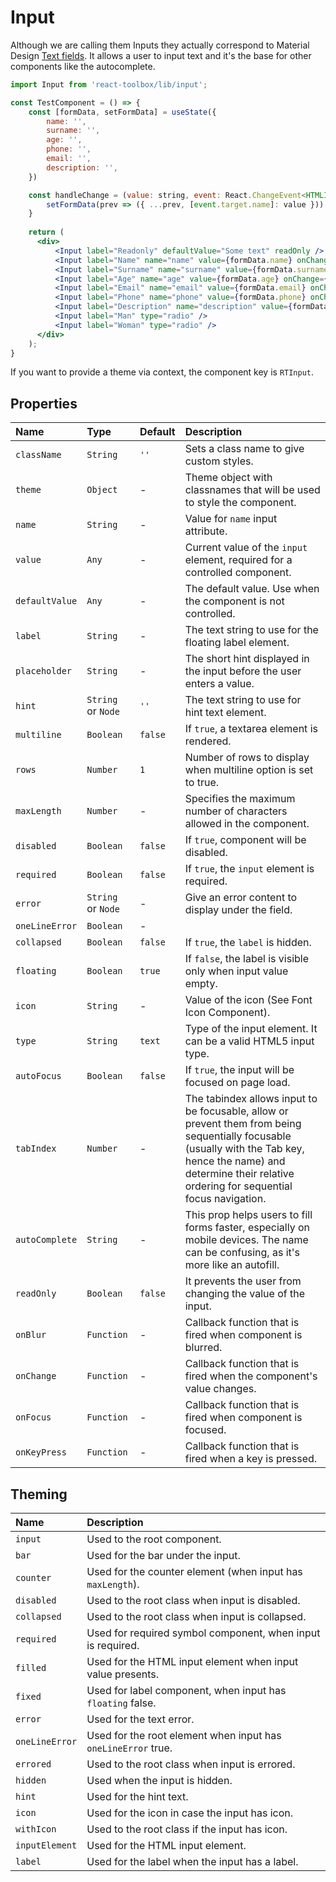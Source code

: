 # Input

Although we are calling them Inputs they actually correspond to Material Design [Text fields](https://material.google.com/components/text-fields.html). It allows a user to input text and it's the base for other components like the autocomplete.

<!-- example -->
```jsx
import Input from 'react-toolbox/lib/input';

const TestComponent = () => {
    const [formData, setFormData] = useState({
        name: '',
        surname: '',
        age: '',
        phone: '',
        email: '',
        description: '',
    })

    const handleChange = (value: string, event: React.ChangeEvent<HTMLInputElement | HTMLTextAreaElement>) => {
        setFormData(prev => ({ ...prev, [event.target.name]: value }))
    }
    
    return (
      <div>
          <Input label="Readonly" defaultValue="Some text" readOnly />
          <Input label="Name" name="name" value={formData.name} onChange={handleChange} maxLength={8} placeholder="Enter name" />
          <Input label="Surname" name="surname" value={formData.surname} onChange={handleChange} placeholder="Enter surname" autoFocus floating={false} />
          <Input label="Age" name="age" value={formData.age} onChange={handleChange} hint="Enter age" />
          <Input label="Email" name="email" value={formData.email} onChange={handleChange} placeholder="Enter email" required error="Email is required" />
          <Input label="Phone" name="phone" value={formData.phone} onChange={handleChange} placeholder="Enter phone" disabled icon="phone" />
          <Input label="Description" name="description" value={formData.description} onChange={handleChange} placeholder="Enter description" multiline rows={2} />
          <Input label="Man" type="radio" /> 
          <Input label="Woman" type="radio" />
      </div>
    );
}
```

If you want to provide a theme via context, the component key is `RTInput`.

## Properties

| Name           | Type               | Default | Description                                                                                                                                                                                                          |
|:---------------|:-------------------|:--------|:---------------------------------------------------------------------------------------------------------------------------------------------------------------------------------------------------------------------|
| `className`    | `String`           | `''`    | Sets a class name to give custom styles.                                                                                                                                                                             |
| `theme`        | `Object`           | -       | Theme object with classnames that will be used to style the component.                                                                                                                                               |
| `name`         | `String`           | -       | Value for `name` input attribute.                                                                                                                                                                                    |
| `value`        | `Any`              | -       | Current value of the `input` element, required for a controlled component.                                                                                                                                           |
| `defaultValue` | `Any`              | -       | The default value. Use when the component is not controlled.                                                                                                                                                         |
| `label`        | `String`           | -       | The text string to use for the floating label element.                                                                                                                                                               |
| `placeholder`  | `String`           | -       | The short hint displayed in the input before the user enters a value.                                                                                                                                                |
| `hint`         | `String` or `Node` | `''`    | The text string to use for hint text element.                                                                                                                                                                        |
| `multiline`    | `Boolean`          | `false` | If `true`, a textarea element is rendered.                                                                                                                                                                           |
| `rows`         | `Number`           | `1`     | Number of rows to display when multiline option is set to true.                                                                                                                                                      |
| `maxLength`    | `Number`           | -       | Specifies the maximum number of characters allowed in the component.                                                                                                                                                 |
| `disabled`     | `Boolean`          | `false` | If `true`, component will be disabled.                                                                                                                                                                               |
| `required`     | `Boolean`          | `false` | If `true`, the `input` element is required.                                                                                                                                                                          |
| `error`        | `String` or `Node` | -       | Give an error content to display under the field.                                                                                                                                                                    |
| `oneLineError` | `Boolean`          | -       |                                                                                                                                                                                                                      |
| `collapsed`    | `Boolean`          | `false` | If `true`, the `label` is hidden.                                                                                                                                                                                    |
| `floating`     | `Boolean`          | `true`  | If `false`, the label is visible only when input value empty.                                                                                                                                                        |
| `icon`         | `String`           | -       | Value of the icon (See Font Icon Component).                                                                                                                                                                         |
| `type`         | `String`           | `text`  | Type of the input element. It can be a valid HTML5 input type.                                                                                                                                                       |
| `autoFocus`    | `Boolean`          | `false` | If `true`, the input will be focused on page load.                                                                                                                                                                   |
| `tabIndex`     | `Number`           | -       | The tabindex allows input to be focusable, allow or prevent them from being sequentially focusable (usually with the Tab key, hence the name) and determine their relative ordering for sequential focus navigation. |
| `autoComplete` | `String`           | -       | This prop helps users to fill forms faster, especially on mobile devices. The name can be confusing, as it's more like an autofill.                                                                                  |
| `readOnly`     | `Boolean`          | `false` | It prevents the user from changing the value of the input.                                                                                                                                                           |
| `onBlur`       | `Function`         | -       | Callback function that is fired when component is blurred.                                                                                                                                                           |
| `onChange`     | `Function`         | -       | Callback function that is fired when the component's value changes.                                                                                                                                                  |
| `onFocus`      | `Function`         | -       | Callback function that is fired when component is focused.                                                                                                                                                           |
| `onKeyPress`   | `Function`         | -       | Callback function that is fired when a key is pressed.                                                                                                                                                               |

## Theming

| Name           | Description                                                   |
|:---------------|:--------------------------------------------------------------|
| `input`        | Used to the root component.                                   |
| `bar`          | Used for the bar under the input.                             |
| `counter`      | Used for the counter element (when input has `maxLength`).    |
| `disabled`     | Used to the root class when input is disabled.                |
| `collapsed`    | Used to the root class when input is collapsed.               |
| `required`     | Used for required symbol component, when input is required.   |
| `filled`       | Used for the HTML input element when input value presents.    |
| `fixed`        | Used for label component, when input has `floating` false.    |
| `error`        | Used for the text error.                                      |
| `oneLineError` | Used for the root element when input has `oneLineError` true. |
| `errored`      | Used to the root class when input is errored.                 |
| `hidden`       | Used when the input is hidden.                                |
| `hint`         | Used for the hint text.                                       |
| `icon`         | Used for the icon in case the input has icon.                 |
| `withIcon`     | Used to the root class if the input has icon.                 |
| `inputElement` | Used for the HTML input element.                              |
| `label`        | Used for the label when the input has a label.                |

